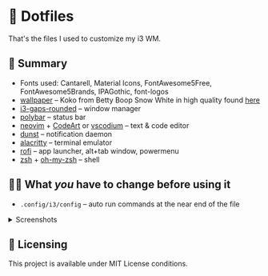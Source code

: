 # 📁 Dotfiles

That's the files I used to customize my i3 WM.

## 📑 Summary

- Fonts used: Cantarell, Material Icons, FontAwesome5Free, FontAwesome5Brands, IPAGothic, font-logos
- [wallpaper](./docs/wallpaper.png) – Koko from Betty Boop Snow White in high quality found [here](https://www.deviantart.com/nicolahynes/art/Fleischer-Studios-Koko-the-Clown-2K-Wallpaper-728097079)
- [i3-gaps-rounded](https://github.com/jbenden/i3-gaps-rounded) – window manager
- [polybar](https://github.com/polybar/polybar) – status bar
- [neovim](https://github.com/neovim/neovim) + [CodeArt](https://github.com/artart222/CodeArt) or [vscodium](https://github.com/VSCodium/vscodium/) – text & code editor
- [dunst](https://github.com/dunst-project/dunst) – notification daemon
- [alacritty](https://github.com/alacritty/alacritty) – terminal emulator
- [rofi](https://github.com/joni22u/rofi) – app launcher, alt+tab window, powermenu
- [zsh](https://www.zsh.org/) + [oh-my-zsh](https://github.com/ohmyzsh/ohmyzsh) – shell

## ✍🏻 What _you_ have to change before using it

- `.config/i3/config` – auto run commands at the near end of the file

<details>
    <summary>Screenshots</summary>
    <h3>🗔 Desktop</h3>
    <img src="./docs/desktop.png" alt="desktop">
    <h3>📟 Rofi</h3>
    <ul>
        <li>
            <h6>Launcher</h6>
            <img src="./docs/rofi-run.png" alt="rofi launcher">
        </li>
        <li>
            <h6>Power menu</h6>
            <img src="./docs/rofi-powermenu.png" alt="rofi powermenu">
        </li>
        <li>
            <h6>Window changer</h6>
            <img src="./docs/rofi-window.png" alt="rofi window changer">
        </li>
    </ul>
    <h3>🗨️ Dunst notifications</h3>
    <center>
        <img src="./docs/dunst-notifications.png" alt="dunst notification">
    </center>
</details>

## 📝 Licensing

This project is available under MIT License conditions.
